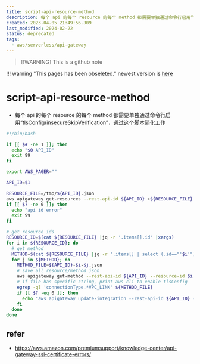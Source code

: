 ```yaml
---
title: script-api-resource-method
description: 每个 api 的每个 resource 的每个 method 都需要单独通过命令行启用“tlsConfig/insecureSkipVerification”，通过这个脚本简化工作
created: 2023-04-05 21:49:56.309
last_modified: 2024-02-22
status: deprecated
tags:
  - aws/serverless/api-gateway
---
```

> [!WARNING] This is a github note

!!! warning "This pages has been obseleted."
    newest version is [here](https://github.com/panlm/blog-private-api-gateway-dataflow#appendix)

# script-api-resource-method
- 每个 api 的每个 resource 的每个 method 都需要单独通过命令行启用“tlsConfig/insecureSkipVerification”，通过这个脚本简化工作

```sh
#!/bin/bash

if [[ $# -ne 1 ]]; then
  echo "$0 API_ID"
  exit 99
fi

export AWS_PAGER=""

API_ID=$1

RESOURCE_FILE=/tmp/${API_ID}.json
aws apigateway get-resources --rest-api-id ${API_ID} >${RESOURCE_FILE}
if [[ $? -ne 0 ]]; then
  echo "api id error"
  exit 99
fi

# get resource ids
RESOURCE_ID=$(cat ${RESOURCE_FILE} |jq -r '.items[].id' |xargs)
for i in ${RESOURCE_ID}; do
  # get method
  METHOD=$(cat ${RESOURCE_FILE} |jq -r '.items[] | select (.id=="'$i'") | .resourceMethods|keys[]' |xargs)
  for j in ${METHOD}; do
    METHOD_FILE=${API_ID}-$i-$j.json
    # save all resource/method json
    aws apigateway get-method --rest-api-id ${API_ID} --resource-id $i --http-method $j > ${METHOD_FILE}
    # if file has specific string, print aws cli to enable tlsConfig
    egrep -ql 'connectionType.*VPC_LINK' ${METHOD_FILE}
    if [[ $? -eq 0 ]]; then
      echo "aws apigateway update-integration --rest-api-id ${API_ID} --resource-id $i --http-method $j --patch-operations \"op='replace',path='/tlsConfig/insecureSkipVerification',value=true\""
    fi
  done
done


```


## refer
- https://aws.amazon.com/premiumsupport/knowledge-center/api-gateway-ssl-certificate-errors/



